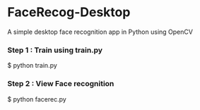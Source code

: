 # FaceRecog-Desktop

A simple desktop face recognition app in Python using OpenCV

### Step 1 :  Train using train.py
$ python train.py <username>

### Step 2 : View Face recognition
$ python facerec.py
